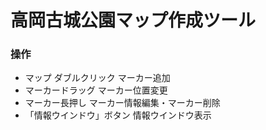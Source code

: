 # 高岡古城公園マップ作成ツール

### 操作

- マップ ダブルクリック マーカー追加
- マーカードラッグ マーカー位置変更
- マーカー長押し マーカー情報編集・マーカー削除
- 「情報ウインドウ」ボタン 情報ウインドウ表示

